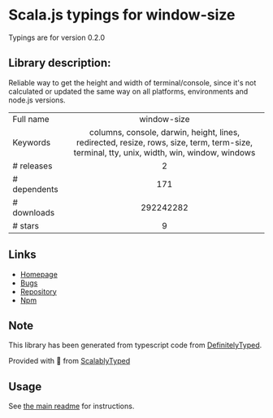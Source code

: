 
# Scala.js typings for window-size

Typings are for version 0.2.0

## Library description:
Reliable way to get the height and width of terminal/console, since it's not calculated or updated the same way on all platforms, environments and node.js versions.

|                    |                 |
| ------------------ | :-------------: |
| Full name          | window-size |
| Keywords           | columns, console, darwin, height, lines, redirected, resize, rows, size, term, term-size, terminal, tty, unix, width, win, window, windows |
| # releases         | 2 |
| # dependents       | 171 |
| # downloads        | 292242282 |
| # stars            | 9 |

## Links
- [Homepage](https://github.com/jonschlinkert/window-size)
- [Bugs](https://github.com/jonschlinkert/window-size/issues)
- [Repository](https://github.com/jonschlinkert/window-size)
- [Npm](https://www.npmjs.com/package/window-size)
    


## Note
This library has been generated from typescript code from [DefinitelyTyped](https://definitelytyped.org).

Provided with :purple_heart: from [ScalablyTyped](https://github.com/oyvindberg/ScalablyTyped)

## Usage
See [the main readme](../../readme.md) for instructions.


